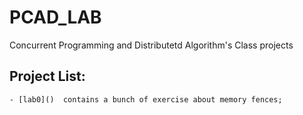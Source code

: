 # PCAD_LAB
Concurrent Programming and Distributetd Algorithm's Class projects

## Project List:
    - [lab0]()  contains a bunch of exercise about memory fences;
    
